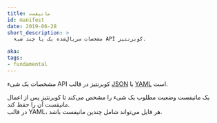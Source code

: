 ```yaml
---
title: مانیفست
id: manifest
date: 2019-06-28
short_description: >
  مشخصات سریال‌شده یک یا چند شیء API کوبرنتیز.

aka:
tags:
- fundamental
---
```

 مشخصات یک شیء API کوبرنتیز در قالب [JSON](https://www.json.org/json-en.html)
 یا [YAML](https://yaml.org/) است.

<!--more-->

یک مانیفست وضعیت مطلوب یک شیء را مشخص می‌کند تا کوبرنتیز پس از اعمال مانیفست آن را حفظ کند.  
در قالب YAML، هر فایل می‌تواند شامل چندین مانیفست باشد.
